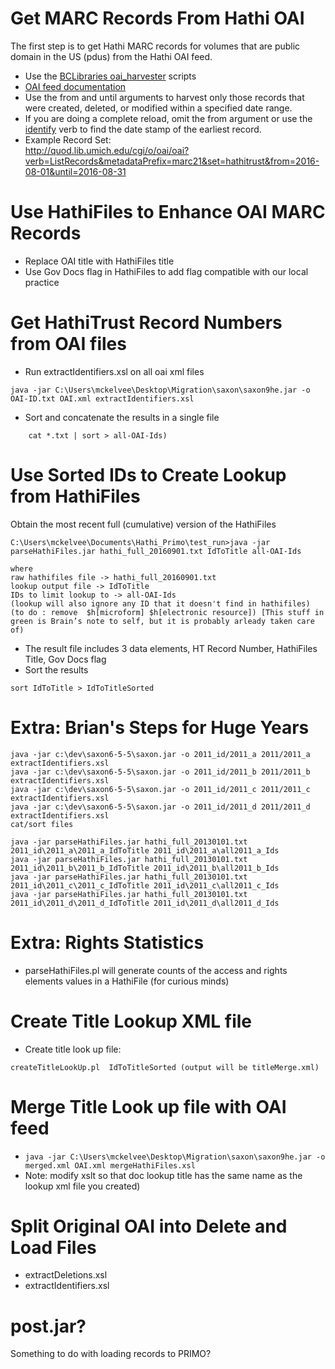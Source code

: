 # Get MARC Records From Hathi OAI

The first step is to get Hathi MARC records for volumes that are public domain in the US (pdus) from the Hathi OAI feed.

- Use the [BCLibraries oai_harvester](https://github.com/BCLibraries/oai_harvester) scripts
- [OAI feed documentation](https://www.hathitrust.org/data)
- Use the from and until arguments to harvest only those records that were created, deleted, or modified within a specified date range. 
- If you are doing a complete reload, omit the from argument or use the [identify](http://quod.lib.umich.edu/cgi/o/oai/oai?verb=Identify) verb to find the date stamp of the earliest record.
- Example Record Set:  
http://quod.lib.umich.edu/cgi/o/oai/oai?verb=ListRecords&metadataPrefix=marc21&set=hathitrust&from=2016-08-01&until=2016-08-31

# Use HathiFiles to Enhance OAI MARC Records

- Replace OAI title with HathiFiles title
- Use Gov Docs flag in HathiFiles to add flag compatible with our local practice


# Get HathiTrust Record Numbers from OAI files

- Run extractIdentifiers.xsl on all oai xml files  
```
java -jar C:\Users\mckelvee\Desktop\Migration\saxon\saxon9he.jar -o OAI-ID.txt OAI.xml extractIdentifiers.xsl
```
- Sort and concatenate the results in a single file  
```
    cat *.txt | sort > all-OAI-Ids)
```

# Use Sorted IDs to Create Lookup from HathiFiles

Obtain the most recent full (cumulative) version of the HathiFiles  
```
C:\Users\mckelvee\Documents\Hathi_Primo\test_run>java -jar parseHathiFiles.jar hathi_full_20160901.txt IdToTitle all-OAI-Ids
```

    where
    raw hathifiles file -> hathi_full_20160901.txt
    lookup output file -> IdToTitle
    IDs to limit lookup to -> all-OAI-Ids
    (lookup will also ignore any ID that it doesn't find in hathifiles)
    (to do : remove  $h[microform] $h[electronic resource]) [This stuff in green is Brain’s note to self, but it is probably arleady taken care of)

- The result file includes 3 data elements, HT Record Number, HathiFiles Title, Gov Docs flag
- Sort the results  
```
sort IdToTitle > IdToTitleSorted
```

# Extra:  Brian's Steps for Huge Years

    java -jar c:\dev\saxon6-5-5\saxon.jar -o 2011_id/2011_a 2011/2011_a extractIdentifiers.xsl
    java -jar c:\dev\saxon6-5-5\saxon.jar -o 2011_id/2011_b 2011/2011_b extractIdentifiers.xsl
    java -jar c:\dev\saxon6-5-5\saxon.jar -o 2011_id/2011_c 2011/2011_c extractIdentifiers.xsl
    java -jar c:\dev\saxon6-5-5\saxon.jar -o 2011_id/2011_d 2011/2011_d extractIdentifiers.xsl
    cat/sort files
    
    java -jar parseHathiFiles.jar hathi_full_20130101.txt 2011_id\2011_a\2011_a_IdToTitle 2011_id\2011_a\all2011_a_Ids
    java -jar parseHathiFiles.jar hathi_full_20130101.txt 2011_id\2011_b\2011_b_IdToTitle 2011_id\2011_b\all2011_b_Ids
    java -jar parseHathiFiles.jar hathi_full_20130101.txt 2011_id\2011_c\2011_c_IdToTitle 2011_id\2011_c\all2011_c_Ids
    java -jar parseHathiFiles.jar hathi_full_20130101.txt 2011_id\2011_d\2011_d_IdToTitle 2011_id\2011_d\all2011_d_Ids

# Extra:  Rights Statistics

- parseHathiFiles.pl will generate counts of the access and rights elements values in a HathiFile (for curious minds)

# Create Title Lookup XML file

- Create title look up file:  
```
createTitleLookUp.pl  IdToTitleSorted (output will be titleMerge.xml)
```

# Merge Title Look up file with OAI feed

- `java -jar C:\Users\mckelvee\Desktop\Migration\saxon\saxon9he.jar -o merged.xml OAI.xml mergeHathiFiles.xsl`
- Note: modify xslt so that doc lookup title has the same name as the lookup xml file you created)  

# Split Original OAI into Delete and Load Files

- extractDeletions.xsl
- extractIdentifiers.xsl


# post.jar?

Something to do with loading records to PRIMO?


